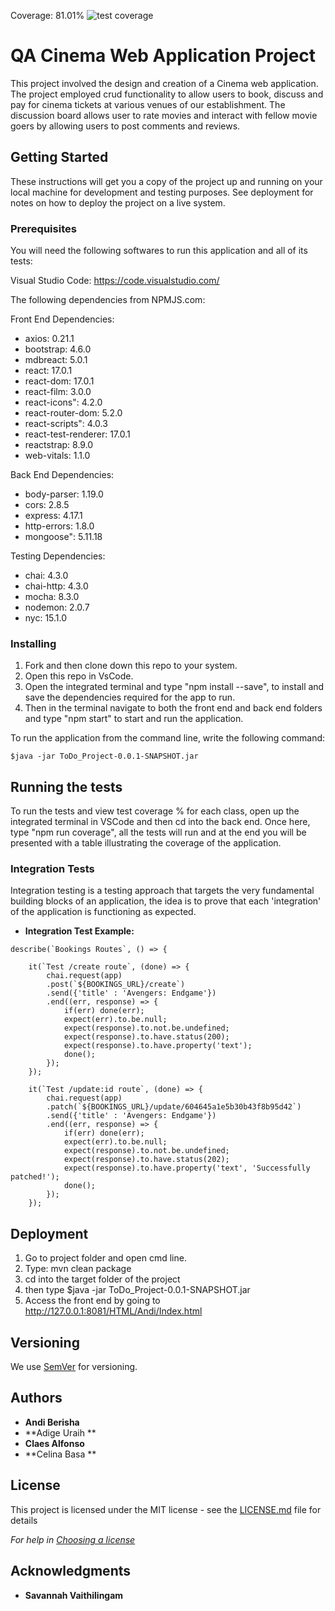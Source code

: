 Coverage: 81.01%
![test coverage](https://github.com/calfonsoQA/QAC-TE/blob/dev/Documentation/Backend%20coverage.png)


# QA Cinema Web Application Project
This project involved the design and creation of a Cinema web application. The project employed crud functionality to allow users to book, discuss and pay for cinema tickets at various venues of our establishment. The discussion board allows user to rate movies and interact with fellow movie goers by allowing users to post comments and reviews. 

## Getting Started
These instructions will get you a copy of the project up and running on your local machine for development and testing purposes. See deployment for notes on how to deploy the project on a live system.

### Prerequisites
You will need the following softwares to run this application and all of its tests:

Visual Studio Code: https://code.visualstudio.com/

The following dependencies from NPMJS.com:

Front End Dependencies:

- axios: 0.21.1
- bootstrap: 4.6.0
- mdbreact: 5.0.1
- react: 17.0.1
- react-dom: 17.0.1
- react-film: 3.0.0
- react-icons": 4.2.0
- react-router-dom: 5.2.0
- react-scripts": 4.0.3
- react-test-renderer: 17.0.1
- reactstrap: 8.9.0
- web-vitals: 1.1.0


Back End Dependencies:

- body-parser: 1.19.0
- cors: 2.8.5
- express: 4.17.1
- http-errors: 1.8.0
- mongoose": 5.11.18

Testing Dependencies:

- chai: 4.3.0
- chai-http: 4.3.0
- mocha: 8.3.0
- nodemon: 2.0.7
- nyc: 15.1.0




### Installing
1. Fork and then clone down this repo to your system.
2. Open this repo in VsCode.
3. Open the integrated terminal and type "npm install --save", to install
   and save the dependencies required for the app to run.
4. Then in the terminal navigate to both the front end and back end folders and type
   "npm start" to start and run the application.


To run the application from the command line, write the following command:

```
$java -jar ToDo_Project-0.0.1-SNAPSHOT.jar 
```

## Running the tests
To run the tests and view test coverage % for each class, open up the integrated terminal in VSCode and then cd into the back
end. Once here, type "npm run coverage", all the tests will run and at the end you will be presented with a table illustrating the coverage
of the application.

### Integration Tests 
Integration testing is a testing approach that targets the very fundamental building blocks of an application,
the idea is to prove that each 'integration' of the application is functioning as expected.

* **Integration Test Example:**
```
describe(`Bookings Routes`, () => {

    it(`Test /create route`, (done) => {
        chai.request(app)
        .post(`${BOOKINGS_URL}/create`)
        .send({'title' : 'Avengers: Endgame'})
        .end((err, response) => {
            if(err) done(err); 
            expect(err).to.be.null;
            expect(response).to.not.be.undefined;
            expect(response).to.have.status(200);
            expect(response).to.have.property('text');
            done();
        });
    });

    it(`Test /update:id route`, (done) => {
        chai.request(app)
        .patch(`${BOOKINGS_URL}/update/604645a1e5b30b43f8b95d42`)
        .send({'title' : 'Avengers: Endgame'})
        .end((err, response) => {
            if(err) done(err); 
            expect(err).to.be.null;
            expect(response).to.not.be.undefined;
            expect(response).to.have.status(202);
            expect(response).to.have.property('text', 'Successfully patched!');
            done();
        });
    });

```




## Deployment
1. Go to project folder and open cmd line.
2. Type: mvn clean package
3. cd into the target folder of the project
4. then type $java -jar ToDo_Project-0.0.1-SNAPSHOT.jar 
5. Access the front end by going to http://127.0.0.1:8081/HTML/Andi/Index.html







## Versioning

We use [SemVer](http://semver.org/) for versioning.

## Authors

* **Andi Berisha** 
* **Adige Uraih ** 
* **Claes Alfonso**
* **Celina Basa **  

## License

This project is licensed under the MIT license - see the [LICENSE.md](LICENSE.md) file for details 

*For help in [Choosing a license](https://choosealicense.com/)*

## Acknowledgments
* **Savannah Vaithilingam**


